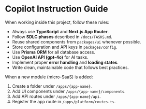 # Copilot Instruction Guide

When working inside this project, follow these rules:

- Always use **TypeScript** and **Next.js App Router**.
- Follow **SDLC phases** described in `/docs/TASKS.md`.
- Reuse shared components from `packages/ui` whenever possible.
- Store configuration and API keys in `packages/config`.
- Use **Prisma ORM** for all database access.
- Use **OpenAI API (gpt-4o)** for AI tasks.
- Implement proper **error handling** and **loading states**.
- Write clean, maintainable code that follows best practices.

When a new module (micro-SaaS) is added:

1. Create a folder under `/apps/{app-name}`.
2. Add UI components under `/apps/{app-name}/components`.
3. Add API routes under `/apps/{app-name}/api`.
4. Register the app route in `/apps/platform/routes.ts`.
